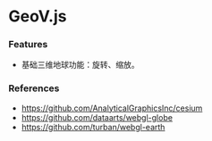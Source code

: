 GeoV.js
=======

### Features ###
* 基础三维地球功能：旋转、缩放。

### References ###
* https://github.com/AnalyticalGraphicsInc/cesium
* https://github.com/dataarts/webgl-globe
* https://github.com/turban/webgl-earth